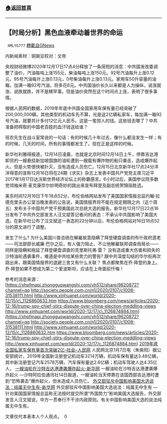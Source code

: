 ###  [:house:返回首頁](https://github.com/ourhimalayas/txt)
---

## 【时局分析】黑色血液牵动着世界的命运
` XMLYG777` [轉載自GNews](https://gnews.org/zh-hans/661536/)

内新闻素材：铜豌豆校对：文帝

央视财经微博2020年12月17日17点4分释放了一条简短的消息：中共国发改委调整了油价，汽油每吨上涨155元，柴油每吨上涨150元。92号汽油每升上涨0.12元，95号汽油每升上涨0.13元，0号柴油每升上涨0.13元。家用车50升容量的油箱，加满一箱92号汽油，将多花6元。中共国油价长久以来都是人为操纵，说涨就涨、说跌就跌，并不是稀罕事。但是油价突然在这个时间点上涨，表明了很多事情。

根据人民网的数据，2019年年底中共国全国家用车保有量已经突破了200,000,000辆，其他类型的机动车先不算，光是这2亿辆私家车，每加满一箱92号汽油，就要共计多付12亿元人民币。这是一笔惊人的钱。这些钱去哪了？中共准备把榨取的中国老百姓的血汗钱送给谁？

班农先生在战斗室常说的一句话：有的时候几十年过去，像什么都没发生一样；有的时候，几天的时间，所有的事情都发生了。现在正是这样的时候。

新华社利雅得报道，12月14日凌晨，也就是北京时间12月14日上午，停靠吉达港卸货的一艘悬挂新加坡国旗的油轮遭到一艘载有爆炸物的船只袭击，造成爆炸起火。但是火势很快被扑灭，没有造成人员伤亡。12月15日北京新华社17点24分洋洋得意的宣称12月16日将在24期《求实》杂志上发表中国共产党党主席习近平2017年1月17日达沃斯世界经济论坛上的称霸感言。6小时过后，美国参议院多数党领袖米奇·麦克康奈尔妙明奇妙的跳出来宣布拜登及副总统贺锦丽胜选。

美东时间12月16日下午18点52分，布伦伯格网站发布了美国国家情报总监约翰·拉德克里夫办公室当晚发表的公告说，美国情报界将不能在规定期限之内（这个周五）发布关于中国共产党干预美国此次总统大选的报告。新华社12月17日22点16分发布了中共外交部发言人汪文斌答记者问的表态：不承认中共国影响了美国大选。在新华社公布了汪文斌这一表态的22分钟以后，布伦伯格网站对16日18点52分的原文进行了调整。

发生了什么?
为什么美国川普总统在解雇故意隐瞒了拜登硬盘调查的布什政府遗老——司法部部长威廉·巴尔之后，有人强力阻止、不让他解雇联邦调查局局长——同样是隐瞒和拖延了拜登硬盘调查的克里斯托弗·雷？
没有造成重大伤害和损失的沙特油轮遇袭事件，难道是中共给某些势力的警告?
跟中共深度勾结的华尔街再次跳出来，跟美国情报界的退避三舍又有什么关联？
焦点都聚焦在乔·拜登的身上。乔·拜登如果不想成为第二个爱波斯坦，应该在上帝面前忏悔！

参考的消息来源：
[https://xhpfmapi.zhongguowangshi.com/vh512/share/9620872?channel=qq
http://society.people.com.cn/n1/2020/0107/c1008-31538111.html
http://www.xinhuanet.com/world/2020-12/15/c\_1126860632.htm
https://www.bloomberg.com/news/articles/2020-12-16/trump-spy-chief-stirs-dispute-over-china-election-meddling-views
http://www.xinhuanet.com/world/2020-12/17/c\_1126874884.htm](https://xhpfmapi.zhongguowangshi.com/vh512/share/9620872?channel=qq
http://society.people.com.cn/n1/2020/0107/c1008-31538111.html
http://www.xinhuanet.com/world/2020-12/15/c_1126860632.htm
https://www.bloomberg.com/news/articles/2020-12-16/trump-spy-chief-stirs-dispute-over-china-election-meddling-views
http://www.xinhuanet.com/world/2020-12/17/c_1126874884.htm)
[2019年底全国私家车保有量首次突破2亿–社会–人民网](http://2019年底全国私家车保有量首次突破2亿--社会--人民网)
人民网北京1月7日电（朱紫阳）据公安部统计，2019年全国新注册登记机动车3214万辆，机动车保有量达3.48亿辆，其中新注册登记汽车2578万辆，汽车保有量达2.6亿辆；机动车驾驶人达4.35亿人，
[一艘油轮在沙特吉达港遭袭爆炸起火-新华网](http://一艘油轮在沙特吉达港遭袭爆炸起火-新华网)
一艘油轮在沙特吉达港遭袭爆炸起火
—沙特阿拉伯通讯社14日报道，一艘油轮当天停靠在该国西部吉达港时遭到“恐怖袭击”爆炸起火，但未造成人员伤亡。
[外交部驳斥中国影响美国大选说法：纯属无中生有-新华网](http://外交部驳斥中国影响美国大选说法：纯属无中生有-新华网)
外交部驳斥中国影响美国大选说法：纯属无中生有
—针对美国国家情报总监称无法按时提交所谓“外国势力”影响美国大选报告，外交部发言人汪文斌说，中方一贯奉行不干涉内政原则。有关中国影响美国大选的说法纯属无中生有。

文章仅代本表本人个人观点。
![]()
0
